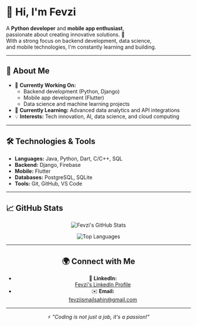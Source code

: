 # 👋 Hi, I'm Fevzi

A **Python developer** and **mobile app enthusiast**,  
passionate about creating innovative solutions. 🎯  
With a strong focus on backend development, data science,  
and mobile technologies, I'm constantly learning and building.

---

## 🚀 About Me

- 🔭 **Currently Working On:**  
  - Backend development (Python, Django)  
  - Mobile app development (Flutter)  
  - Data science and machine learning projects  
- 🌱 **Currently Learning:** Advanced data analytics and API integrations  
- 💡 **Interests:** Tech innovation, AI, data science, and cloud computing  

---

## 🛠️ Technologies & Tools

- **Languages:** Java, Python, Dart, C/C++, SQL  
- **Backend:** Django, Firebase  
- **Mobile:** Flutter  
- **Databases:** PostgreSQL, SQLite  
- **Tools:** Git, GitHub, VS Code  

---

## 📈 GitHub Stats

<div align="center">

![Fevzi's GitHub Stats](https://github-readme-stats.vercel.app/api?username=fevziismailsahin&show_icons=true&theme=radical)

![Top Languages](https://github-readme-stats.vercel.app/api/top-langs/?username=fevziismailsahin&theme=radical&layout=donut)

---

## 🌍 Connect with Me

- 💼 **LinkedIn:**  
  [Fevzi's LinkedIn Profile](https://www.linkedin.com/in/fevzi-ismail-şahin-a5b37820b)  
- ✉️ **Email:**  
  [fevziismailsahin@gmail.com](mailto:fevziismailsahin@gmail.com)

---

⚡ *"Coding is not just a job, it's a passion!"*
